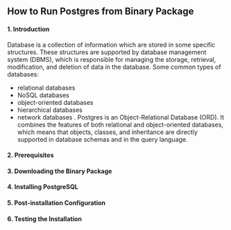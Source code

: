 ## How to Run Postgres from Binary Package
#### 1. Introduction
Database is a collection of information which are stored in some specific structures. These structures are supported by database management system (DBMS), which is responsible for managing the storage, retrieval, modification, and deletion of data in the database.
Some common types of databases: 
* relational databases
* NoSQL databases
* object-oriented databases
* hierarchical databases
* network databases .
Postgres is an Object-Relational Database (ORD). It combines the features of both relational and object-oriented databases, which means that objects, classes, and inheritance are directly supported in database schemas and in the query language.
#### 2. Prerequisites
#### 3. Downloading the Binary Package
#### 4. Installing PostgreSQL
#### 5. Post-installation Configuration
#### 6. Testing the Installation
